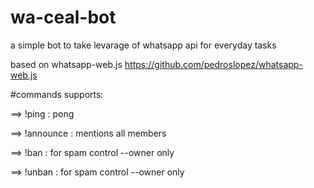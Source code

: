 # wa-ceal-bot
a simple bot to take levarage of whatsapp api for everyday tasks

based on whatsapp-web.js
https://github.com/pedroslopez/whatsapp-web.js

#commands supports:

==> !ping  :  pong

==> !announce  :  mentions all members

==> !ban  :  for spam control --owner only

==> !unban  :  for spam control --owner only
